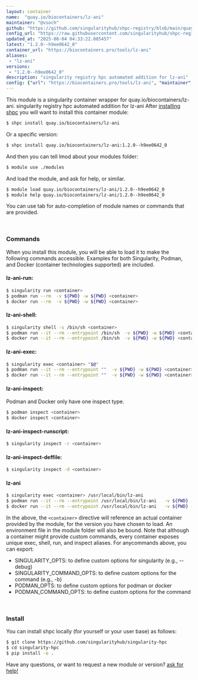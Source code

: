 ```yaml
---
layout: container
name:  "quay.io/biocontainers/lz-ani"
maintainer: "@vsoch"
github: "https://github.com/singularityhub/shpc-registry/blob/main/quay.io/biocontainers/lz-ani/container.yaml"
config_url: "https://raw.githubusercontent.com/singularityhub/shpc-registry/main/quay.io/biocontainers/lz-ani/container.yaml"
updated_at: "2025-08-04 04:33:22.885457"
latest: "1.2.0--h9ee0642_0"
container_url: "https://biocontainers.pro/tools/lz-ani"
aliases:
 - "lz-ani"
versions:
 - "1.2.0--h9ee0642_0"
description: "singularity registry hpc automated addition for lz-ani"
config: {"url": "https://biocontainers.pro/tools/lz-ani", "maintainer": "@vsoch", "description": "singularity registry hpc automated addition for lz-ani", "latest": {"1.2.0--h9ee0642_0": "sha256:e771c92ff432f9e4255cfb4d6c1c926f8918a2b66d278cc606779e15022bff13"}, "tags": {"1.2.0--h9ee0642_0": "sha256:e771c92ff432f9e4255cfb4d6c1c926f8918a2b66d278cc606779e15022bff13"}, "docker": "quay.io/biocontainers/lz-ani", "aliases": {"lz-ani": "/usr/local/bin/lz-ani"}}
---
```


This module is a singularity container wrapper for quay.io/biocontainers/lz-ani.
singularity registry hpc automated addition for lz-ani
After [installing shpc](#install) you will want to install this container module:


```bash
$ shpc install quay.io/biocontainers/lz-ani
```

Or a specific version:

```bash
$ shpc install quay.io/biocontainers/lz-ani:1.2.0--h9ee0642_0
```

And then you can tell lmod about your modules folder:

```bash
$ module use ./modules
```

And load the module, and ask for help, or similar.

```bash
$ module load quay.io/biocontainers/lz-ani/1.2.0--h9ee0642_0
$ module help quay.io/biocontainers/lz-ani/1.2.0--h9ee0642_0
```

You can use tab for auto-completion of module names or commands that are provided.

<br>

### Commands

When you install this module, you will be able to load it to make the following commands accessible.
Examples for both Singularity, Podman, and Docker (container technologies supported) are included.

#### lz-ani-run:

```bash
$ singularity run <container>
$ podman run --rm  -v ${PWD} -w ${PWD} <container>
$ docker run --rm  -v ${PWD} -w ${PWD} <container>
```

#### lz-ani-shell:

```bash
$ singularity shell -s /bin/sh <container>
$ podman run --it --rm --entrypoint /bin/sh  -v ${PWD} -w ${PWD} <container>
$ docker run --it --rm --entrypoint /bin/sh  -v ${PWD} -w ${PWD} <container>
```

#### lz-ani-exec:

```bash
$ singularity exec <container> "$@"
$ podman run --it --rm --entrypoint ""  -v ${PWD} -w ${PWD} <container> "$@"
$ docker run --it --rm --entrypoint ""  -v ${PWD} -w ${PWD} <container> "$@"
```

#### lz-ani-inspect:

Podman and Docker only have one inspect type.

```bash
$ podman inspect <container>
$ docker inspect <container>
```

#### lz-ani-inspect-runscript:

```bash
$ singularity inspect -r <container>
```

#### lz-ani-inspect-deffile:

```bash
$ singularity inspect -d <container>
```


#### lz-ani

```bash
$ singularity exec <container> /usr/local/bin/lz-ani
$ podman run --it --rm --entrypoint /usr/local/bin/lz-ani   -v ${PWD} -w ${PWD} <container> -c " $@"
$ docker run --it --rm --entrypoint /usr/local/bin/lz-ani   -v ${PWD} -w ${PWD} <container> -c " $@"
```



In the above, the `<container>` directive will reference an actual container provided
by the module, for the version you have chosen to load. An environment file in the
module folder will also be bound. Note that although a container
might provide custom commands, every container exposes unique exec, shell, run, and
inspect aliases. For anycommands above, you can export:

 - SINGULARITY_OPTS: to define custom options for singularity (e.g., --debug)
 - SINGULARITY_COMMAND_OPTS: to define custom options for the command (e.g., -b)
 - PODMAN_OPTS: to define custom options for podman or docker
 - PODMAN_COMMAND_OPTS: to define custom options for the command

<br>

### Install

You can install shpc locally (for yourself or your user base) as follows:

```bash
$ git clone https://github.com/singularityhub/singularity-hpc
$ cd singularity-hpc
$ pip install -e .
```

Have any questions, or want to request a new module or version? [ask for help!](https://github.com/singularityhub/singularity-hpc/issues)